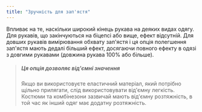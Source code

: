 ```yaml
---
title: "Зручність для зап'ястя"
---
```


Впливає на те, наскільки широкий кінець рукава на деяких видах одягу. Для рукавів, що закінчуються на біцепсі або вище, ефект відсутній. Для довших рукавів вимірювання обхвату зап'ястя і ця опція полегшення зап'ястя мають дедалі більший ефект, досягаючи повного ефекту в одязі з довгими рукавами (довжина рукава 100% або більше).

> ##### Ця опція дозволяє від'ємні значення
> 
> Якщо ви використовуєте еластичний матеріал, який потрібно щільно прилягати, слід використовувати від'ємну легкість. Костюми та комбінезони зазвичай мають від'ємну розтяжність, в той час як інший одяг має додатну розтяжність.
